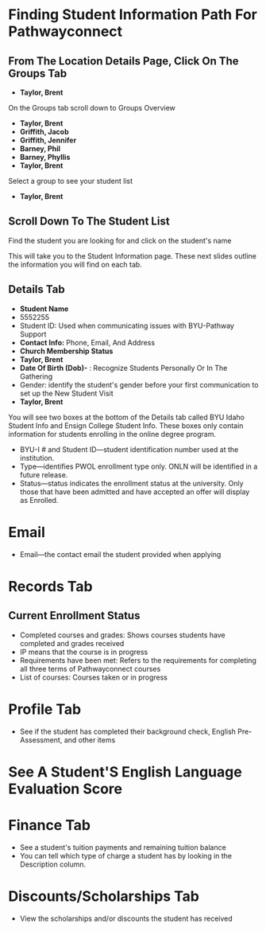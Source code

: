 # Finding Student Information Path For Pathwayconnect

## From The Location Details Page, Click On The Groups Tab

- **Taylor, Brent**

On the Groups tab scroll down to Groups Overview

- **Taylor, Brent**
- **Griffith, Jacob**
- **Griffith, Jennifer**
- **Barney, Phil**
- **Barney, Phyllis**
- **Taylor, Brent**

Select a group to see your student list

- **Taylor, Brent**

## Scroll Down To The Student List

Find the student you are looking for and click on the student's name

This will take you to the Student Information page. These next slides outline the information you will find on each tab.

## Details Tab

- **Student Name**
- 5552255
- Student ID: Used when communicating issues with BYU-Pathway Support
- **Contact Info:** Phone, Email, And Address
- **Church Membership Status**
- **Taylor, Brent**
- **Date Of Birth (Dob)-** : Recognize Students Personally Or In The Gathering
- Gender: identify the student's gender before your first communication to set up the New Student Visit
- **Taylor, Brent**

You will see two boxes at the bottom of the Details tab called BYU Idaho Student Info and Ensign College Student Info. These boxes only contain information for students enrolling in the online degree program.

- BYU-I # and Student ID—student identification number used at the institution.
- Type—identifies PWOL enrollment type only. ONLN will be identified in a future release.
- Status—status indicates the enrollment status at the university. Only those that have been admitted and have accepted an offer will display as Enrolled.

# Email
- Email—the contact email the student provided when applying

# Records Tab
## Current Enrollment Status
- Completed courses and grades: Shows courses students have completed and grades received
- IP means that the course is in progress
- Requirements have been met: Refers to the requirements for completing all three terms of Pathwayconnect courses
- List of courses: Courses taken or in progress

# Profile Tab
- See if the student has completed their background check, English Pre-Assessment, and other items

# See A Student'S English Language Evaluation Score

# Finance Tab
- See a student's tuition payments and remaining tuition balance
- You can tell which type of charge a student has by looking in the Description column.

# Discounts/Scholarships Tab
- View the scholarships and/or discounts the student has received

